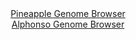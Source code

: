 <div id="Pineapple_Genome_Browser" align="center">
  <a href="https://igv.org/app/?sessionURL=blob:lY_NTsMwEITfZU8guZHtNA32jQsnxKGo4lBVlZs6rYVrh7WTUqK8OwviR.LGbXd2R_PNCIPF5GIADbIQVSEEMEjHeH40p87bB3OyCXRrfLIM0LYWbWgs6BFak7JZLe9BZ.zp6MLevv7sEwMfm5680Byx1oKzki9YJRezj1HcMM4VRWF0oNcbBhlN80zv6xHypaMESPal_wxjEHFvEfRMcV4LpWQ1r.dcKTGxEXr03wit8zYQMZnvVktVc3kr5WJLcibu_TaFLhUmhGJo2uLwBn.hGfzP3UY8mUz_pND6xT0YdCZkEgaX3M55ly9PFBTPoIUsqT400UfqA3jYXXHGmaj49W_NctpM7w--">Pineapple Genome Browser</a>
</div>
<div id="Alphonso_Genome_Browser" align="center">
  <a href="https://igv.org/app/?sessionURL=blob:lY_NTsMwEITfZU8guZHtNA32jQsnxKGo4lBVlZs6rYVrh7WTUqK8OwviR.LGbXd2R_PNCIPF5GIADbIQVSEEMEjHeH40p87bB3OyCXRrfLIM0LYWbWgs6BFak7JZLe9BZ.zp6MLevv7sEwMfm5680Byx1oKzki9YJRezj1HcMM4VRWF0oNcbBhlN80zv6xHypaMESPal_wxjEHFvEfRMcV4LpWQ1r.dcKTGxEXr03wit8zYQMZnvVktVc3kr5WJLcibu_TaFLhUmhGJo2uLwBn.hGfzP3UY8mUz_pND6xT0YdCZkEgaX3M55ly9PFBTPoIUsqT400UfqA3jYXXHGmaj49W_NctpM7w--">Alphonso Genome Browser</a>
</div>
